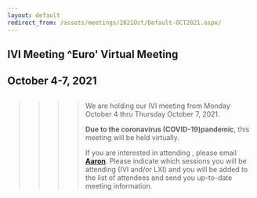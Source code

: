 ```yaml
---
layout: default
redirect_from: /assets/meetings/2021Oct/Default-OCT2021.aspx/
---
```

<div id="rightCol0">

<div data-align="center">

## IVI Meeting ^Euro' Virtual Meeting

## October 4-7, 2021

</div>

> > > > ##
> > > >
> > > > We are holding our IVI meeting from Monday October 4 thru
> > > > Thursday October 7, 2021.
> > > >
> > > > **Due to the coronavirus (COVID-19)pandemic**, this meeting will
> > > > be held virtually.
> > > >
> > > > If you are interested in attending , please email
> > > > [**Aaron**](mailto:aaron.hall@ivifoundation.org). Please
> > > > indicate which sessions you will be attending (IVI and/or LXI)
> > > > and you will be added to the list of attendees and send you
> > > > up-to-date meeting information.
> > >
> > > > >

####

>
>
> > ###
> >
> > >

> >

####

####

####

</div>

